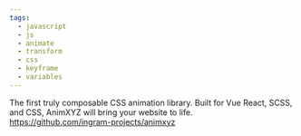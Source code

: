 ```yaml
---
tags:
  - javascript
  - js
  - animate
  - transform
  - css
  - keyframe
  - variables
---
```


The first truly composable CSS animation library. Built for Vue React, SCSS, and CSS, AnimXYZ will bring your website to life.
https://github.com/ingram-projects/animxyz

